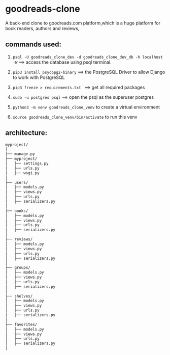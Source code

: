 # goodreads-clone
A back-end clone to goodreads.com platform,which is a huge platform for book readers, authors and reviews,


## commands used:
1. `psql -U goodreads_clone_dev -d goodreads_clone_dev_db -h localhost -W` ==> access the database using psql terminal.

2. `pip3 install psycopg2-binary` ==> the PostgreSQL Driver to allow Django to work with PostgreSQL

3. `pip3 freeze > requirements.txt ` ==> get all required packages

4. `sudo -u postgres psql` ==> open the psql as the superuser postgres

5. `python3 -m venv goodreads_clone_venv` to create a virtual environment
6. `source goodreads_clone_venv/bin/activate` to run this venv


## architecture:
```bash
myproject/
│
├── manage.py
├── myproject/
│   ├── settings.py
│   ├── urls.py
│   ├── wsgi.py
│
├── users/
│   ├── models.py
│   ├── views.py
│   ├── urls.py
│   ├── serializers.py
│
├── books/
│   ├── models.py
│   ├── views.py
│   ├── urls.py
│   ├── serializers.py
│
├── reviews/
│   ├── models.py
│   ├── views.py
│   ├── urls.py
│   ├── serializers.py
│
├── groups/
│   ├── models.py
│   ├── views.py
│   ├── urls.py
│   ├── serializers.py
│
├── shelves/
│   ├── models.py
│   ├── views.py
│   ├── urls.py
│   ├── serializers.py
│
├── favorites/
│   ├── models.py
│   ├── views.py
│   ├── urls.py
│   ├── serializers.py
│
```
